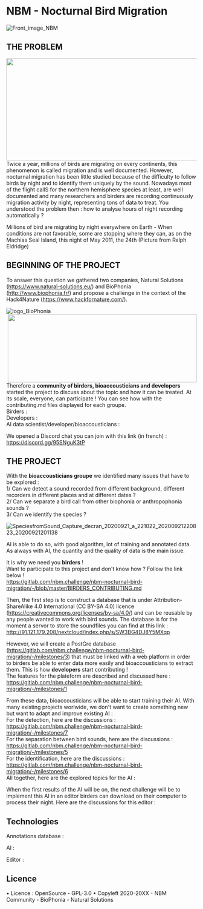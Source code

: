 # NBM - Nocturnal Bird Migration

![Front_image_NBM](/uploads/b7354c7e72f564900939999b817b2cd8/Front_image_NBM.png)

## THE PROBLEM ##
<img align="right" width="600" height="270" src="/uploads/ec07a2b80dd785cfb1494efa40d25890/SpeciesfromSound_birdfalloutRalphEldridgemachiassealisland_20200921160702_20200921141043__1_.jpg">

Twice a year, millions of birds are migrating on every continents, this phenomenon is called migration and is well documented. However, nocturnal migration has been little studied because of the difficulty to follow birds by night and to identify them uniquely by the sound. Nowadays most of the flight callS for the northern hemisphere species at least, are well documented and many researchers and birders are recording continuously migration activity by night, representing tons of data to treat. 
You understood the problem then : how to analyse hours of night recording automatically ? 

Millions of bird are migrating by night everywhere on Earth - When conditions are not favorable, some are stopping where they can, as on the Machias Seal Island, this night of May 2011, the 24th (Picture from Ralph Eldridge)

## BEGINNING OF THE PROJECT ##

To answer this question we gathered two companies, Natural Solutions (https://www.natural-solutions.eu/) and BioPhonia (http://www.biophonia.fr/) and propose a challenge in the context of the Hack4Nature (https://www.hackfornature.com/).

![logo_BioPhonia](/uploads/7ad014a872620614846256079ef1fe9c/logo_BioPhonia.jpg)
<img align="right" width="500" height="180" src="/uploads/e974f8f4715b4bbb5d766e5f97d4e821/logo_NS_fond-blanc.webp">

Therefore a **community of birders, bioaccousticians and developers** started the project to discuss about the topic and how it can be treated. 
At its scale, everyone, can participate ! You can see how with the contributing.md files displayed for each groupe. <br>
Birders : <br>
Developers : <br>
AI data scientist/developer/bioaccousticians : <br>

We opened a Discord chat you can join with this link (in french) : https://discord.gg/95SNguK3tP 

## THE PROJECT ##

With the **bioaccousticians groupe** we identified many issues that have to be explored : <br>
1/ Can we detect a sound recorded from different background, different recorders in different places and at different dates ? 
<br>
2/ Can we separate a bird call from other biophonia or anthropophonia sounds ? 
<br>
3/ Can we identify the species ?
<br>

![SpeciesfromSound_Capture_decran_20200921_a_221022_20200921220823_20200921201138](/uploads/bb19c399eb66f97eab18b6b86ab26234/SpeciesfromSound_Capture_decran_20200921_a_221022_20200921220823_20200921201138.jpg)

AI is able to do so, with good algorithm, lot of training and annotated data. 
As always with AI, the quantity and the quality of data is the main issue. 

It is why we need you **birders** ! <br>
Want to participate to this project and don't know how ? Follow the link below ! <br>
https://gitlab.com/nbm.challenge/nbm-nocturnal-bird-migration/-/blob/master/BIRDERS_CONTRIBUTING.md <br>

Then, the first step is to construct a database that is under Attribution-ShareAlike 4.0 International (CC BY-SA 4.0) licence (https://creativecommons.org/licenses/by-sa/4.0/) and can be reusable by any people wanted to work with bird sounds. 
The database is for the moment a servor to store the soundfiles you can find at this link : http://91.121.179.208/nextcloud/index.php/s/SW3BG4DJ8Y5MXqp

However, we will create a PostGre database (https://gitlab.com/nbm.challenge/nbm-nocturnal-bird-migration/-/milestones/3) that must be linked with a web platform in order to birders be able to enter data more easily and bioaccousticians to extract them. 
This is how **developers** start contributing !  
The features for the plateform are described and discussed here : https://gitlab.com/nbm.challenge/nbm-nocturnal-bird-migration/-/milestones/1 



From these data, bioaccousticians will be able to start training their AI. With many existing projects worlwide, we don't want to create something new but want to adapt and improve existing AI :  
    For the detection, here are the discussions :  https://gitlab.com/nbm.challenge/nbm-nocturnal-bird-migration/-/milestones/7
    <br>
    For the separation between bird sounds, here are the discussions :  https://gitlab.com/nbm.challenge/nbm-nocturnal-bird-migration/-/milestones/5
    <br>
    For the identification, here are the discussions : https://gitlab.com/nbm.challenge/nbm-nocturnal-bird-migration/-/milestones/6
    <br>
All together, here are the explored topics for the AI : 

When the first results of the AI will be on, the next challenge will be to implement this AI in an editor birders can download on their computer to process their night. Here are the discussions for this editor : 

## Technologies ##

Annotations database : 

AI : 

Editor : 

## Licence ## 

• Licence : OpenSource - GPL-3.0
• Copyleft 2020-20XX - NBM Community - BioPhonia - Natural Solutions
 
